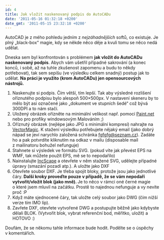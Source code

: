```yaml
---
id: 4
title: Jak vložit naskenovaný podpis do AutoCADu
date: '2011-05-16 01:32:18 +0200'
date_gmt: '2011-05-15 23:32:18 +0200'
---
```

<p>AutoCAD je z mého pohledu jedním z <em>nejzáhadnějších </em>softů, co existuje. Je plný „black-box“ magie, kdy se někde něco děje a kvuli tomu se něco nedá udělat.</p>
<p>Dneska sem byl konfrontován s problémem <strong>jak vložit do AutoCADu naskenovaný podpis</strong>. Abych vám ušetřil případné sakrování (a konec konců, i sobě, až na tuhle zkušenost zapomenu a budu to někdy potřebovat), tak sem sepíšu (ve výsledku celkem snadný) postup jak to udělat. <strong>Na práci je využito (krom AutoCADu) jen opensourcových nástrojů.</strong></p>
<ol>
<li>Naskenujte si podpis. Čím větší, tím lepší. Tak aby výsledné 	rozlišení oříznutého podpisu bylo alespoň 500×500px. V nastavení 	skeneru by to mělo být asi označené jako „dokument ve stupních šedé“ 	což bývá 300DPI a to nám stačí.</li>
<li>Uložený obrázek ořízněte na minimální velikost např. pomocí <a href="http://www.getpaint.net/" target="_blank">Paint.net</a> nebo pro profíky windowsovým 	Malováním ;)</li>
<li>Oříznutý obrázek (nejlépe jako JPG s minimální kompresí) nahrajte 	na <a href="http://vectormagic.com/online/how_it_works" target="_blank">VectorMagic</a>. 	K stažení výsledku potřebujete nějaký email (jako dobrý nápad se jeví 	narychlo založená schránka <a href="mailto:fgfgfg@seznam.cz" target="_blank">fgfgfg@seznam.cz</a>). Zadáte ho 	a pak potvrdíte kliknutím na odkaz v mailu (disposable mail z mailinatoru 	bohužel nefunguje)</li>
<li>Stahnete si výsledek ve formátu SVG. (pokud víte jak převést EPS na 	WMF, tak můžete použít EPS, mě se to nepodařilo)</li>
<li>Nainstalujte <a href="http://www.inkscape.org/" target="_blank">IncScape</a> a otevřete 	v něm stažené SVG, udělejte případné úpravy (smazání pozadí atp.). 	A uložte jako DXF</li>
<li>Otevřete soubor DXF. Je třeba spojit bloky, protože jsou jako jednotlivé 	čáry.<strong> </strong><strong>Další kroky proveďte pouze v případě, 	že se vám nepodaří vytvořit/vložit blok (jako mně). </strong>Je to něco 	v rámci oné černé magie o které jsem mluvil na začátku. Prostě to 	najednou nefunguje a vy nevíte proč :P</li>
<li>Když máte sjednocené čáry, tak uložte celý soubor jako DWG (čím 	nižší verze tím IMO líp).</li>
<li>Zavřete DXF, otevřete vytvořené DWG a postupujte běžně jako kdybyste 	dělali BLOK. (Vytvořit blok, vybrat referenční bod, měřítko, uložit) a 	HOTOVO :)</li>
</ol>
<p>Doufám, že se někomu tahle informace bude hodit. Podělte se o úspěchy v komentářích.</p>

